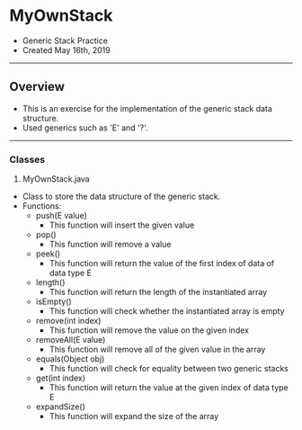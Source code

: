 # MyOwnStack
* Generic Stack Practice
* Created May 16th, 2019

-------------------------------------------------------------------------------
## Overview
* This is an exercise for the implementation of the generic stack data structure. 
* Used generics such as 'E' and '?'.

-------------------------------------------------------------------------------

### Classes
1. MyOwnStack.java
 * Class to store the data structure of the generic stack.
 * Functions:
   * push(E value)
     * This function will insert the given value
   * pop()
     * This function will remove a value
   * peek()
     * This function will return the value of the first index of data of data type E
   * length()
     * This function will return the length of the instantiated array
   * isEmpty()
     * This function will check whether the instantiated array is empty
   * remove(int index)
     * This function will remove the value on the given index
   * removeAll(E value)
     * This function will remove all of the given value in the array
   * equals(Object obj)
     * This function will check for equality between two generic stacks
   * get(int index)
     * This function will return the value at the given index of data type E
   * expandSize()
     * This function will expand the size of the array
